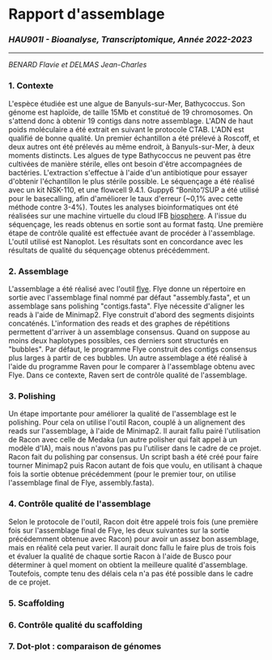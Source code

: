 # Rapport d'assemblage
### _HAU901I - Bioanalyse, Transcriptomique, Année 2022-2023_
---------------------------------------------
_BENARD Flavie et DELMAS Jean-Charles_

### 1. Contexte
L'espèce étudiée est une algue de Banyuls-sur-Mer, Bathycoccus.
Son génome est haploïde, de taille 15Mb et constitué de 19 chromosomes. On s'attend donc à obtenir 19 contigs dans notre assemblage.
L'ADN de haut poids moléculaire a été extrait en suivant le protocole CTAB. L'ADN est qualifié de bonne qualité.
Un premier échantillon a été prélevé à Roscoff, et deux autres ont été prélevés au même endroit, à Banyuls-sur-Mer, à deux moments distincts.
Les algues de type Bathycoccus ne peuvent pas être cultivées de manière stérile, elles ont besoin d'être accompagnées de bactéries. L'extraction s'effectue à l'aide d'un antibiotique pour essayer d'obtenir l'échantillon le plus stérile possible.
Le séquençage a été réalisé avec un kit NSK-110, et une flowcell 9.4.1. Guppy6 “Bonito”/SUP a été utilisé pour le basecalling, afin d'améliorer le taux d'erreur (~0,1% avec cette méthode contre 3-4%).
Toutes les analyses bioinformatiques ont été réalisées sur une machine virtuelle du cloud IFB [biosphere].
A l'issue du séquençage, les reads obtenus en sortie sont au format fastq.
Une première étape de contrôle qualité est effectuée avant de procéder à l'assemblage. L'outil utilisé est Nanoplot. Les résultats sont en concordance avec les résultats de qualité du séquençage obtenus précédemment. 

### 2. Assemblage
L'assemblage a été réalisé avec l'outil [flye]. Flye donne un répertoire en sortie avec l'assemblage final nommé par défaut "assembly.fasta", et un assemblage sans polishing "contigs.fasta". Flye nécessite d'aligner les reads à l'aide de Minimap2. Flye construit d'abord des segments disjoints concaténés. L'information des reads et des graphes de répétitions permettent d'arriver à un assemblage consensus.
Quand on suppose au moins deux haplotypes possibles, ces derniers sont structurés en "bubbles". Par défaut, le programme Flye construit des contigs consensus plus larges à partir de ces bubbles. 
Un autre assemblage a été réalisé à l'aide du programme Raven pour le comparer à l'assemblage obtenu avec Flye. Dans ce contexte, Raven sert de contrôle qualité de l'assemblage.

### 3. Polishing
Un étape importante pour améliorer la qualité de l'assemblage est le polishing. Pour cela on utilise l'outil Racon, couplé à un alignement des reads sur l'assemblage, à l'aide de Minimap2. Il aurait fallu pairé l'utilisation de Racon avec celle de Medaka (un autre polisher qui fait appel à un modèle d'IA), mais nous n'avons pas pu l'utiliser dans le cadre de ce projet. Racon fait du polishing par consensus. Un script bash a été créé pour faire tourner Minimap2 puis Racon autant de fois que voulu, en utilisant à chaque fois la sortie obtenue précédemment (pour le premier tour, on utilise l'assemblage final de Flye, assembly.fasta).

### 4. Contrôle qualité de l'assemblage

Selon le protocole de l'outil, Racon doit être appelé trois fois (une première fois sur l'assemblage final de Flye, les deux suivantes sur la sortie précédemment obtenue avec Racon) pour avoir un assez bon assemblage, mais en réalité cela peut varier. Il aurait donc fallu le faire plus de trois fois et évaluer la qualité de chaque sortie Racon à l'aide de Busco pour déterminer à quel moment on obtient la meilleure qualité d'assemblage. Toutefois, compte tenu des délais cela n'a pas été possible dans le cadre de ce projet. 

### 5. Scaffolding

### 6. Contrôle qualité du scaffolding

### 7. Dot-plot : comparaison de génomes


[//]: # (Liens)
   [flye]: <https://www.nature.com/articles/s41587-019-0072-8>
   [biosphere]: <https://biosphere.france-bioinformatique.fr/>
   [southGreen]: <https://github.com/SouthGreenPlatform/training_SV_teaching/tree/2022>
   

